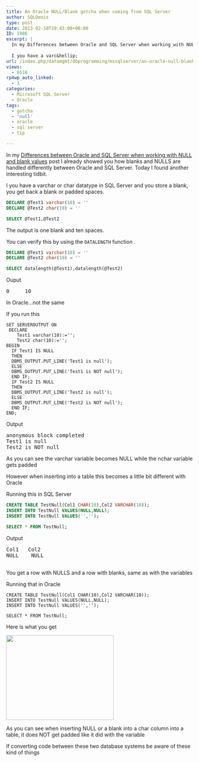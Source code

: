 ```yaml
---
title: An Oracle NULL/Blank gotcha when coming from SQL Server
author: SQLDenis
type: post
date: 2013-02-10T19:43:00+00:00
ID: 1986
excerpt: |
  In my Differences between Oracle and SQL Server when working with NULL and blank values  post I already showed you how blanks and NULLS are handled differently between Oracle and SQL Server. Today I found another interesting tidbit.
  
  I you have a varc&hellip;
url: /index.php/datamgmt/dbprogramming/mssqlserver/an-oracle-null-blank-gotcha/
views:
  - 6516
rp4wp_auto_linked:
  - 1
categories:
  - Microsoft SQL Server
  - Oracle
tags:
  - gotcha
  - 'null'
  - oracle
  - sql server
  - tip

---
```

In my [Differences between Oracle and SQL Server when working with NULL and blank values][1] post I already showed you how blanks and NULLS are handled differently between Oracle and SQL Server. Today I found another interesting tidbit.

I you have a varchar or char datatype in SQL Server and you store a blank, you get back a blank or padded spaces.

```sql
DECLARE @Test1 varchar(10) = ''
DECLARE @Test2 char(10) = ''

SELECT @Test1,@Test2
```

The output is one blank and ten spaces. 

You can verify this by using the `DATALENGTH` function .

```sql
DECLARE @Test1 varchar(10) = ''
DECLARE @Test2 char(10) = ''

SELECT datalength(@Test1),datalength(@Test2)
```

Ouput

<pre>0     10</pre>

In Oracle...not the same

If you run this

```plsql
SET SERVEROUTPUT ON
 DECLARE 
    Test1 varchar(10):='';
    Test2 char(10):='';
BEGIN
  IF Test1 IS NULL 
  THEN
  DBMS_OUTPUT.PUT_LINE('Test1 is null');
  ELSE
  DBMS_OUTPUT.PUT_LINE('Test1 is NOT null');
  END IF;
  IF Test2 IS NULL 
  THEN
  DBMS_OUTPUT.PUT_LINE('Test2 is null');
  ELSE
  DBMS_OUTPUT.PUT_LINE('Test2 is NOT null');
  END IF;
END;
```

Output

<pre>anonymous block completed
Test1 is null
Test2 is NOT null</pre>

As you can see the varchar variable becomes NULL while the nchar variable gets padded

However when inserting into a table this becomes a little bit different with Oracle

Running this in SQL Server

```sql
CREATE TABLE TestNull(Col1 CHAR(10),Col2 VARCHAR(10));
INSERT INTO TestNull VALUES(NULL,NULL);
INSERT INTO TestNull VALUES('','');

SELECT * FROM TestNull;
```

Output

<pre>Col1	Col2
NULL	NULL
          	</pre>

You get a row with NULLS and a row with blanks, same as with the variables

Running that in Oracle

```plsql
CREATE TABLE TestNull(Col1 CHAR(10),Col2 VARCHAR(10));
INSERT INTO TestNull VALUES(NULL,NULL);
INSERT INTO TestNull VALUES('','');

SELECT * FROM TestNull;
```

Here is what you get

<div class="image_block">
  <a href="/wp-content/uploads/blogs/DataMgmt/Denis/Oracle/OracleOutput.PNG?mtime=1360532250"><img alt="" src="/wp-content/uploads/blogs/DataMgmt/Denis/Oracle/OracleOutput.PNG?mtime=1360532250" width="290" height="229" /></a>
</div>

As you can see when inserting NULL or a blank into a char column into a table, it does NOT get padded like it did with the variable
  
If converting code between these two database systems be aware of these kind of things

 [1]: /index.php/DataMgmt/DBProgramming/Oracle/differences-between-oracle-and-sql
